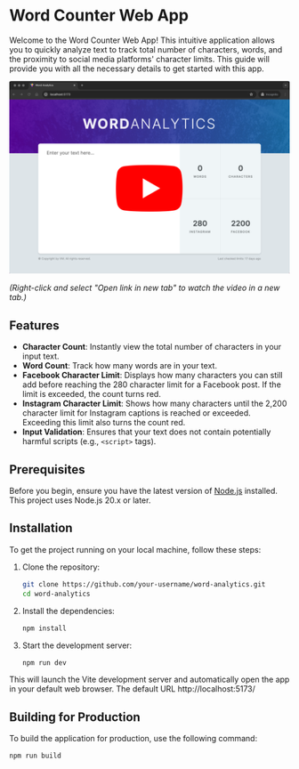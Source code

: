 # Word Counter Web App

Welcome to the Word Counter Web App! This intuitive application allows you to quickly analyze text to track total number of characters, words, and the proximity to social media platforms' character limits. This guide will provide you with all the necessary details to get started with this app.

[![Watch the video](app_preview.png)](https://youtu.be/nsbUlntz1dA)

_(Right-click and select "Open link in new tab" to watch the video in a new tab.)_

## Features

- **Character Count**: Instantly view the total number of characters in your input text.
- **Word Count**: Track how many words are in your text.
- **Facebook Character Limit**: Displays how many characters you can still add before reaching the 280 character limit for a Facebook post. If the limit is exceeded, the count turns red.
- **Instagram Character Limit**: Shows how many characters until the 2,200 character limit for Instagram captions is reached or exceeded. Exceeding this limit also turns the count red.
- **Input Validation**: Ensures that your text does not contain potentially harmful scripts (e.g., `<script>` tags).

## Prerequisites

Before you begin, ensure you have the latest version of [Node.js](https://nodejs.org/) installed. This project uses Node.js 20.x or later.

## Installation

To get the project running on your local machine, follow these steps:

1. Clone the repository:
   ```bash
   git clone https://github.com/your-username/word-analytics.git
   cd word-analytics
   ```
2. Install the dependencies:
   ```bash
   npm install
   ```
3. Start the development server:
   ```bash
   npm run dev
   ```

This will launch the Vite development server and automatically open the app in your default web browser. The default URL http://localhost:5173/

## Building for Production

To build the application for production, use the following command:

```bash
npm run build
```
